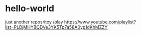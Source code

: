 # hello-world
just another reposritoy
/play https://www.youtube.com/playlist?list=PLDjMHYBQDVe3YK5Tp7a58A0yp1dKhMZZY
